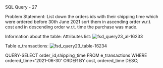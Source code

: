 SQL Query - 27

Problem Statement:
List down the orders ids with their shipping time which were ordered before 30th June 2021 sort them in ascending order w.r.t. cost and in descending order w.r.t. time the purchase was made.

Information about the table:
Attributes list: 
![fsd_query23_al-16233](https://user-images.githubusercontent.com/97792024/185155870-72066056-a636-458e-891a-583649873cf8.png)

Table e_transactions:
![fsd_query23_table-16234](https://user-images.githubusercontent.com/97792024/185155938-27c40b3b-9f71-4e0c-ba12-a40307d6f640.png)
 
 QUERY-SELECT order_id,shipping_time FROM e_transactions 
WHERE ordered_time<'2021-06-30' ORDER BY cost, ordered_time DESC;

